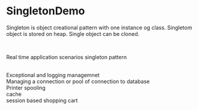 # SingletonDemo

Singleton is object creational pattern with one instance og class.
Singletom object is stored on heap.
Single object can be cloned.

<br>
<p>Real time application scenarios singleton pattern</p><br/>
Exceptional and logging managemnet <br/>
Managing a connection or pool of connection to database <br/>
Printer spooling <br/>
cache <br/>
session based shopping cart <br/>


